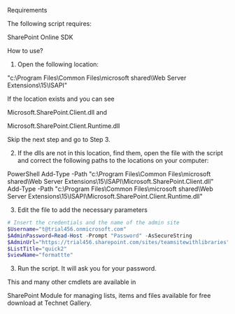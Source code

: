 Requirements
 

The following script requires:

SharePoint Online SDK

 

 

How to use?
1. Open the following location:

"c:\Program Files\Common Files\microsoft shared\Web Server Extensions\15\ISAPI\"

If the location exists and you can see

Microsoft.SharePoint.Client.dll    and

Microsoft.SharePoint.Client.Runtime.dll

Skip the next step and go to Step 3.

 

2. If the dlls are not in this location, find them, open the file with the script and correct the following paths to the locations on your computer:

 

PowerShell
Add-Type -Path "c:\Program Files\Common Files\microsoft shared\Web Server Extensions\15\ISAPI\Microsoft.SharePoint.Client.dll"  
Add-Type -Path "c:\Program Files\Common Files\microsoft shared\Web Server Extensions\15\ISAPI\Microsoft.SharePoint.Client.Runtime.dll"  
 
 
3. Edit the file to add the necessary parameters

 

```PowerShell
# Insert the credentials and the name of the admin site 
$Username="t@trial456.onmicrosoft.com" 
$AdminPassword=Read-Host -Prompt "Password" -AsSecureString 
$AdminUrl="https://trial456.sharepoint.com/sites/teamsitewithlibraries" 
$ListTitle="quick2" 
$viewName="formattte"
``` 
3. Run the script. It will ask you for your password.

 

 

 

This and many other cmdlets are available in 

SharePoint Module for managing lists, items and files
available for free download at Technet Gallery.

